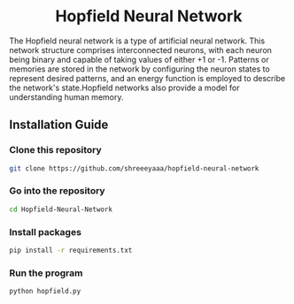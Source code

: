
<h1 align="center">Hopfield Neural Network</h1>


The Hopfield neural network is a type of artificial neural network. This network structure comprises interconnected neurons, with each neuron being binary and capable of taking values of either +1 or -1. Patterns or memories are stored in the network by configuring the neuron states to represent desired patterns, and an energy function is employed to describe the network's state.Hopfield networks also provide a model for understanding human memory.



## Installation Guide 

### Clone this repository
```bash
git clone https://github.com/shreeeyaaa/hopfield-neural-network
```
### Go into the repository
```bash
cd Hopfield-Neural-Network
```
### Install packages

```bash
pip install -r requirements.txt
```
### Run the program

```bash
python hopfield.py
```


